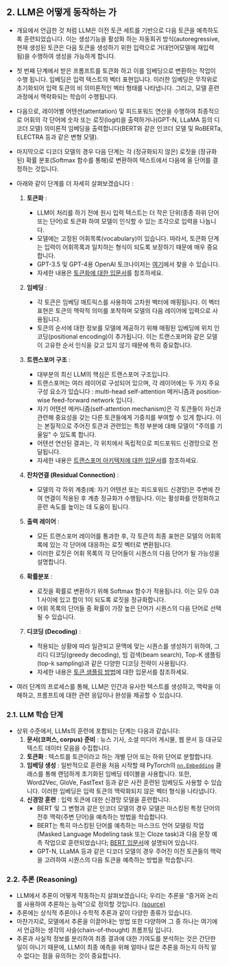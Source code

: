 ## 2. LLM은 어떻게 동작하는 가

- 개요에서 언급한 것 처럼 LLM은 이전 토큰 세트를 기반으로 다음 토큰을 예측하도록 훈련되었습니다. 이는 생성기능을 활성화 하는 자동회귀 방식(autoregressive, 현재 생성된 토큰은 다음 토큰을 생성하기 위한 입력으로 거대언어모델에 재입력 됨)을 수행하여 생성을 가능하게 합니다.

- 첫 번째 단계에서 받은 프롬프트를 토큰화 하고 이를 임베딩으로 변환하는 작업이 수행 됩니다. 임베딩은 입력 텍스트의 벡터 표현입니다. 이러한 임베딩은 무작위로 초기화되어 입력 토큰의 비 의미론적인 벡터 형태를 나타냅니다. 그리고, 모델 훈련 과정에서 맥락화되는 학습이 수행됩니다.

- 다음으로, 레이어별 어텐션(attentation) 및 피드포워드 연산을 수행하여 최종적으로 어휘의 각 단어에 숫자 또는 로짓(logit)을 출력하거나(GPT-N, LLaMA 등의 디코더 모델) 의미론적 임베딩을 출력합니다(BERT와 같은 인코더 모델 및 RoBERTa, ELECTRA 등과 같은 변형 모델).

- 마지막으로 디코더 모델의 경우 다음 단계는 각 (정규화되지 않은) 로짓을 (정규화된) 확률 분포(Softmax 함수를 통해)로 변환하여 텍스트에서 다음에 올 단어를 결정하는 것입니다.

- 아래와 같이 단계를 더 자세히 살펴보겠습니다 :

  1. **토큰화** :
     - LLM이 처리를 하기 전에 원시 입력 텍스트는 더 작은 단위(종종 하위 단어 또는 단어)로 토큰화 하여 모델이 인식할 수 있는 조각으로 입력을 나눕니다.
     - 모델에는 고정된 어휘목록(vocabulary)이 있습니다. 따라서, 토큰화 단계는 입력이 어휘목록과 일치하는 형식이 되도록 보장하기 때문에 매우 중요합니다.
     - GPT-3.5 및 GPT-4용 OpenAI 토크나이저는 [여기](https://platform.openai.com/tokenizer)에서 찾을 수 있습니다.
     - 자세한 내용은 [토큰화에 대한 입문서](https://aman.ai/primers/ai/tokenizer/)를 참조하세요.
       
  2. **임베딩** :
     - 각 토큰은 임베딩 매트릭스를 사용하여 고차원 벡터에 매핑됩니다. 이 벡터 표현은 토큰의 맥락적 의미를 포착하며 모델의 다음 레이어에 입력으로 사용됩니다.
     - 토큰의 순서에 대한 정보를 모델에 제공하기 위해 매핑된 임베딩에 위치 인코딩(positional encoding)이 추가됩니다. 이는 트랜스포머와 같은 모델이 고유한 순서 인식을 갖고 있지 않기 때문에 특히 중요합니다.

  3. **트랜스포머 구조** :
     - 대부분의 최신 LLM의 핵심은 트랜스포머 구조입니다.
     - 트랜스포머는 여러 레이어로 구성되어 있으며, 각 레이어에는 두 가지 주요 구성 요소가 있습니다 : multi-head self-attention 메커니즘과 position-wise feed-forward network 입니다.
     - 자기 어텐션 메커니즘(self-attention mechanism)은 각 토큰들이 자신과 관련해 중요성을 갖는 다른 토큰들에게 가중치를 부여할 수 있게 합니다. 이는 본질적으로 주어진 토큰과 관련있는 특정 부분에 대해 모델이 "주의를 기울일" 수 있도록 합니다.
     - 어텐션 연산된 결과는, 각 위치에서 독립적으로 피드포워드 신경망으로 전달됩니다.
     - 자세한 내용은 [트랜스포머 아키텍처에 대한 입문서](https://aman.ai/primers/ai/transformers/)를 참조하세요.
       
  4. **잔차연결 (Residual Connection)** :
     - 모델의 각 하위 계층(예: 자기 어텐션 또는 피드포워드 신경망)은 주변에 잔여 연결이 적용된 후 계층 정규화가 수행됩니다. 이는 활성화를 안정화하고 훈련 속도를 높이는 데 도움이 됩니다.

  5. **출력 레이어** :
     - 모든 트랜스포머 레이어를 통과한 후, 각 토큰의 최종 표현은 모델의 어휘목록에 있는 각 단어에 대응하는 로짓 벡터로 변환됩니다. 
     - 이러한 로짓은 어휘 목록의 각 단어들이 시퀀스의 다음 단어가 될 가능성을 설명합니다.

  7. **확률분포** :
     - 로짓을 확률로 변환하기 위해 Softmax 함수가 적용됩니다. 이는 모두 0과 1 사이에 있고 합이 1이 되도록 로짓을 정규화합니다.
     - 어휘 목록의 단어들 중 확률이 가장 높은 단어가 시퀀스의 다음 단어로 선택될 수 있습니다.

  8. **디코딩 (Decoding)** :
     - 적용되는 상황에 따라 일관되고 문맥에 맞는 시퀀스를 생성하기 위하여, 그리디 디코딩(greedy decoding), 빔 검색(beam search), Top-K 샘플링(top-k sampling)과 같은 다양한 디코딩 전략이 사용됩니다.  
     - 자세한 내용은 [토큰 샘플링 방법](https://aman.ai/primers/ai/token-sampling/)에 대한 입문서를 참조하세요.

- 여러 단계의 프로세스를 통해, LLM은 인간과 유사한 텍스트를 생성하고, 맥락을 이해하고, 프롬프트에 대한 관련 응답이나 완성을 제공할 수 있습니다.

### 2.1. LLM 학습 단계

- 상위 수준에서, LLMs의 훈련에 포함되는 단계는 다음과 같습니다:
    1. **문서(코퍼스, corpus) 준비** : 뉴스 기사, 소셜 미디어 게시물, 웹 문서 등 대규모 텍스트 데이터 모음을 수집합니다.
    2. **토큰화** : 텍스트를 토큰이라고 하는 개별 단어 또는 하위 단어로 분할합니다.
    3. **임베딩 생성** : 일반적으로 훈련을 처음 시작할 때 PyTorch의 [`nn.Embedding`](https://pytorch.org/docs/stable/generated/torch.nn.Embedding.html) 클래스를 통해 랜덤하게 초기화된 임베딩 테이블을 사용합니다. 또한, Word2Vec, GloVe, FastText 등과 같은 사전 훈련된 임베딩도 사용할 수 있습니다. 이러한 임베딩은 입력 토큰의 맥락화되지 않은 벡터 형식을 나타냅니다.
    4. **신경망 훈련** : 입력 토큰에 대한 신경망 모델을 훈련합니다.
         - BERT 및 그 변형과 같은 인코더 모델의 경우 모델은 마스킹된 특정 단어의 전후 맥락(주변 단어)을 예측하는 방법을 학습합니다.
         - BERT는 특히 마스킹된 단어를 예측하는 마스크드 언어 모델링 작업(Masked Language Modeling task 또는 Cloze task)과 다음 문장 예측 작업으로 훈련되었습니다; [BERT 입문서](https://aman.ai/primers/ai/bert/)에 설명되어 있습니다.
         - GPT-N, LLaMA 등과 같은 디코더 모델의 경우 주어진 이전 토큰들의 맥락을 고려하여 시퀀스의 다음 토큰을 예측하는 방법을 학습합니다.

### 2.2. 추론 (Reasoning)

- LLM에서 추론이 어떻게 작동하는지 살펴보겠습니다; 우리는 추론을 “증거와 논리를 사용하여 추론하는 능력”으로 정의할 것입니다. [(source)](https://arxiv.org/pdf/2302.07842)
- 추론에는 상식적 추론이나 수학적 추론과 같이 다양한 종류가 있습니다.
- 마찬가지로, 모델에서 추론을 이끌어내는 방법 또한 다양하며 그 중 하나는 여기에서 언급하는 생각의 사슬(chain-of-thought) 프롬프팅 입니다.
- 추론과 사실적 정보를 분리하여 최종 결과에 대한 기여도를 분석하는 것은 간단한 일이 아니기 때문에, LLM이 최종 예측을 위해 얼마나 많은 추론을 하는지 아직 알 수 없다는 점을 유의하는 것이 중요합니다.

